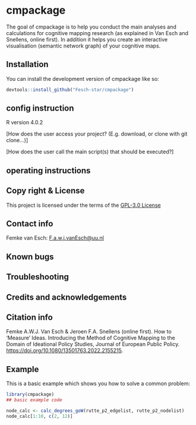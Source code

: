 
# cmpackage

<!-- badges: start -->
<!-- badges: end -->

The goal of cmpackage is to help you conduct the main analyses and calculations for cognitive mapping research (as explained in Van Esch and Snellens, online first). In addition it helps you create an interactive visualisation (semantic network graph)
of your cognitive maps. 

## Installation

You can install the development version of cmpackage like so:

``` r
devtools::install_github("Fesch-star/cmpackage")
```
## config instruction
R version 4.0.2

[How does the user access your project? (E.g. download, or clone with git clone…)]

[How does the user call the main script(s) that should be executed?]

## operating instructions


## Copy right & License

This project is licensed under the terms of the [GPL-3.0 License](/LICENSE.md)

## Contact info
Femke van Esch: F.a.w.j.vanEsch@uu.nl

## Known bugs


## Troubleshooting

## Credits and acknowledgements

## Citation info
 Femke A.W.J. Van Esch & Jeroen F.A. Snellens (online first). How to ‘Measure’ Ideas. Introducing the Method of Cognitive Mapping to the Domain of Ideational Policy Studies, Journal of European Public Policy. https://doi.org/10.1080/13501763.2022.2155215.

## Example

This is a basic example which shows you how to solve a common problem:

``` r
library(cmpackage)
## basic example code

node_calc <- calc_degrees_goW(rutte_p2_edgelist, rutte_p2_nodelist)
node_calc[1:10, c(2, 12)]
```

